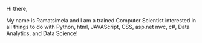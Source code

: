 Hi there,

My name is Ramatsimela and I am a trained Computer Scientist interested in all things to do with Python, html, JAVAScript, CSS, asp.net mvc, c#, Data Analytics, and Data Science!
